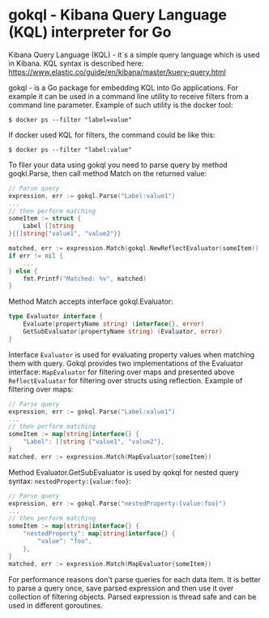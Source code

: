 # gokql - Kibana Query Language (KQL) interpreter for Go

Kibana Query Language (KQL) - it`s a simple query language which is used in Kibana. KQL syntax is described here: https://www.elastic.co/guide/en/kibana/master/kuery-query.html

gokql - is a Go package for embedding KQL into Go applications. For example it can be used in a command line utility to receive filters from a command line parameter. Example of such utility is the docker tool:  
```shell
$ docker ps --filter "label=value"
```

If docker used KQL for filters, the command could be like this:  
```shell
$ docker ps --filter "label:value"
```

To filer your data using gokql you need to parse query by method goqkl.Parse, then call method Match on the returned value:

```go
// Parse query
expression, err := gokql.Parse("Label:value1")
...
// then perform matching
someItem := struct {
    Label []string
}{[]string{"value1", "value2"}}

matched, err := expression.Match(gokql.NewReflectEvaluator(someItem))
if err != nil {
    ...
} else {
    fmt.Printf("Matched: %v", matched)
}
```

Method Match accepts interface gokql.Evaluator:
```go
type Evaluator interface {
	Evaluate(propertyName string) (interface{}, error)
	GetSubEvaluator(propertyName string) (Evaluator, error)
}
```

Interface `Evaluator` is used for evaluating property values when matching them with query. Gokql provides two implementations of the Evaluator interface: `MapEvaluator` for filtering over maps and presented above `ReflectEvaluator` for filtering over structs using reflection. Example of filtering over maps:

```go
// Parse query
expression, err := gokql.Parse("Label:value1")
...
// then perform matching
someItem := map[string]interface{} {
    "Label": []string {"value1", "value2"},
}
matched, err := expression.Match(MapEvaluator{someItem})
```

Method Evaluator.GetSubEvaluator is used by qokql for nested query syntax: `nestedProperty:{value:foo}`:

```go
// Parse query
expression, err := gokql.Parse("nestedProperty:{value:foo}")
...
// then perform matching
someItem := map[string]interface{} {
    "nestedProperty": map[string]interface{} {
        "value": "foo",
    },
}
matched, err := expression.Match(MapEvaluator{someItem})
```


For performance reasons don't parse queries for each data item. It is better to parse a query once, save parsed expression and then use it over collection of filtering objects. Parsed expression is thread safe and can be used in different goroutines. 